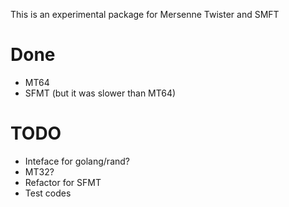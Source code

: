 This is an experimental package for Mersenne Twister and SMFT

# Done

- MT64
- SFMT (but it was slower than MT64)

# TODO

- Inteface for golang/rand?
- MT32?
- Refactor for SFMT
- Test codes

